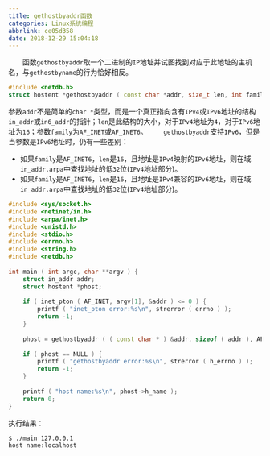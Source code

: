```yaml
---
title: gethostbyaddr函数
categories: Linux系统编程
abbrlink: ce05d358
date: 2018-12-29 15:04:18
---
```

&emsp;&emsp;函数`gethostbyaddr`取一个二进制的`IP`地址并试图找到对应于此地址的主机名，与`gethostbyname`的行为恰好相反。<!--more-->

``` cpp
#include <netdb.h>
struct hostent *gethostbyaddr ( const char *addr, size_t len, int family );
```

参数`addr`不是简单的`char *`类型，而是一个真正指向含有`IPv4`或`IPv6`地址的结构`in_addr`或`in6_addr`的指针；`len`是此结构的大小，对于`IPv4`地址为`4`，对于`IPv6`地址为`16`；参数`family`为`AF_INET`或`AF_INET6`。
&emsp;&emsp;`gethostbyaddr`支持`IPv6`，但是当参数是`IPv6`地址时，仍有一些差别：

- 如果`family`是`AF_INET6`，`len`是`16`，且地址是`IPv4`映射的`IPv6`地址，则在域`in_addr.arpa`中查找地址的低`32`位(`IPv4`地址部分)。
- 如果`family`是`AF_INET6`，`len`是`16`，且地址是`IPv4`兼容的`IPv6`地址，则在域`in_addr.arpa`中查找地址的低`32`位(`IPv4`地址部分)。

``` cpp
#include <sys/socket.h>
#include <netinet/in.h>
#include <arpa/inet.h>
#include <unistd.h>
#include <stdio.h>
#include <errno.h>
#include <string.h>
#include <netdb.h>
​
int main ( int argc, char **argv ) {
    struct in_addr addr;
    struct hostent *phost;
​
    if ( inet_pton ( AF_INET, argv[1], &addr ) <= 0 ) {
        printf ( "inet_pton error:%s\n", strerror ( errno ) );
        return -1;
    }
​
    phost = gethostbyaddr ( ( const char * ) &addr, sizeof ( addr ), AF_INET );
​
    if ( phost == NULL ) {
        printf ( "gethostbyaddr error:%s\n", strerror ( h_errno ) );
        return -1;
    }
​
    printf ( "host name:%s\n", phost->h_name );
    return 0;
}
```

执行结果：

``` bash
$ ./main 127.0.0.1
host name:localhost
```